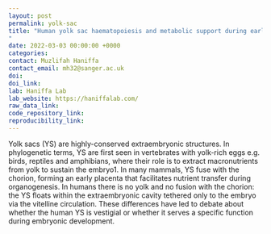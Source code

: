 ```yaml
---
layout: post
permalink: yolk-sac
title: "Human yolk sac haematopoiesis and metabolic support during early development
"
date: 2022-03-03 00:00:00 +0000
categories: 
contact: Muzlifah Haniffa
contact_email: mh32@sanger.ac.uk
doi: 
doi_link: 
lab: Haniffa Lab
lab_website: https://haniffalab.com/
raw_data_link: 
code_repository_link:
reproducibility_link: 
---
```

Yolk sacs (YS) are highly-conserved extraembryonic structures. In phylogenetic terms, YS are first seen in vertebrates with yolk-rich eggs e.g. birds, reptiles and amphibians, where their role is to extract macronutrients from yolk to sustain the embryo1. In many mammals, YS fuse with the chorion, forming an early placenta that facilitates nutrient transfer during organogenesis. In humans there is no yolk and no fusion with the chorion: the YS floats within the extraembryonic cavity tethered only to the embryo via the vitelline circulation. These differences have led to debate about whether the human YS is vestigial or whether it serves a specific function during embryonic development.